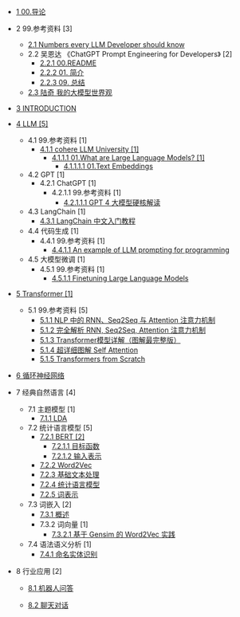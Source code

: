   - [1 00.导论](/00.导论/README.md)
    
  - 2 99.参考资料 [3]
    - [2.1 Numbers every LLM Developer should know](/99.参考资料/2023-Numbers%20every%20LLM%20Developer%20should%20know.md)
    - 2.2 吴恩达 《ChatGPT Prompt Engineering for Developers》 [2]
      - [2.2.1 00.README](/99.参考资料/2023-吴恩达-《ChatGPT%20Prompt%20Engineering%20for%20Developers》/00.README.md)
      - [2.2.2 01. 简介](/99.参考资料/2023-吴恩达-《ChatGPT%20Prompt%20Engineering%20for%20Developers》/01.%20简介.md)
      - [2.2.3 09. 总结](/99.参考资料/2023-吴恩达-《ChatGPT%20Prompt%20Engineering%20for%20Developers》/09.%20总结.md)
    - [2.3 陆奇 我的大模型世界观](/99.参考资料/2023-陆奇-我的大模型世界观.md)
  - [3 INTRODUCTION](/INTRODUCTION.md)
  - [4 LLM [5]](/LLM/README.md)
    - 4.1 99.参考资料 [1]
      - [4.1.1 cohere LLM University [1]](/LLM/99.参考资料/cohere-LLM%20University/README.md)
        - [4.1.1.1 01.What are Large Language Models? [1]](/LLM/99.参考资料/cohere-LLM%20University/01.What%20are%20Large%20Language%20Models?/README.md)
          - [4.1.1.1.1 01.Text Embeddings](/LLM/99.参考资料/cohere-LLM%20University/01.What%20are%20Large%20Language%20Models?/01.Text%20Embeddings.md)
    - 4.2 GPT [1]
      - 4.2.1 ChatGPT [1]
        - 4.2.1.1 99.参考资料 [1]
          - [4.2.1.1.1 GPT 4 大模型硬核解读](/LLM/GPT/ChatGPT/99.参考资料/2023-GPT-4%20大模型硬核解读.md)
    - 4.3 LangChain [1]
      - [4.3.1 LangChain 中文入门教程](/LLM/LangChain/2023-LangChain%20中文入门教程.md)
    - 4.4 代码生成 [1]
      - 4.4.1 99.参考资料 [1]
        - [4.4.1.1 An example of LLM prompting for programming](/LLM/代码生成/99.参考资料/2023-An%20example%20of%20LLM%20prompting%20for%20programming.md)
    - 4.5 大模型微调 [1]
      - 4.5.1 99.参考资料 [1]
        - [4.5.1.1 Finetuning Large Language Models](/LLM/大模型微调/99.参考资料/2023-Finetuning%20Large%20Language%20Models.md)
  - [5 Transformer [1]](/Transformer/README.md)
    - 5.1 99.参考资料 [5]
      - [5.1.1 NLP 中的 RNN、Seq2Seq 与 Attention 注意力机制](/Transformer/99.参考资料/2019-NLP%20中的%20RNN、Seq2Seq%20与%20Attention%20注意力机制.md)
      - [5.1.2 完全解析 RNN, Seq2Seq, Attention 注意力机制](/Transformer/99.参考资料/2020-完全解析%20RNN,%20Seq2Seq,%20Attention%20注意力机制.md)
      - [5.1.3 Transformer模型详解（图解最完整版）](/Transformer/99.参考资料/2021-Transformer模型详解（图解最完整版）.md)
      - [5.1.4 超详细图解 Self Attention](/Transformer/99.参考资料/2021-超详细图解%20Self-Attention.md)
      - [5.1.5 Transformers from Scratch](/Transformer/99.参考资料/2023-Transformers%20from%20Scratch.md)
  - [6 循环神经网络](/循环神经网络/README.md)
    
  - 7 经典自然语言 [4]
    - 7.1 主题模型 [1]
      - [7.1.1 LDA](/经典自然语言/主题模型/LDA.md)
    - 7.2 统计语言模型 [5]
      - [7.2.1 BERT [2]](/经典自然语言/统计语言模型/BERT/README.md)
        - [7.2.1.1 目标函数](/经典自然语言/统计语言模型/BERT/目标函数.md)
        - [7.2.1.2 输入表示](/经典自然语言/统计语言模型/BERT/输入表示.md)
      - [7.2.2 Word2Vec](/经典自然语言/统计语言模型/Word2Vec.md)
      - [7.2.3 基础文本处理](/经典自然语言/统计语言模型/基础文本处理.md)
      - [7.2.4 统计语言模型](/经典自然语言/统计语言模型/统计语言模型.md)
      - [7.2.5 词表示](/经典自然语言/统计语言模型/词表示.md)
    - 7.3 词嵌入 [2]
      - [7.3.1 概述](/经典自然语言/词嵌入/概述.md)
      - 7.3.2 词向量 [1]
        - [7.3.2.1 基于 Gensim 的 Word2Vec 实践](/经典自然语言/词嵌入/词向量/基于%20Gensim%20的%20Word2Vec%20实践.md)
    - 7.4 语法语义分析 [1]
      - [7.4.1 命名实体识别](/经典自然语言/语法语义分析/命名实体识别.md)
  - 8 行业应用 [2]
    - [8.1 机器人问答](/行业应用/机器人问答/README.md)
      
    - [8.2 聊天对话](/行业应用/聊天对话/README.md)
      